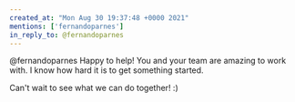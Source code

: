 ```yaml
---
created_at: "Mon Aug 30 19:37:48 +0000 2021"
mentions: ['fernandoparnes']
in_reply_to: @fernandoparnes
---
```


@fernandoparnes Happy to help! You and your team are amazing to work with. I know how hard it is to get something started.

Can't wait to see what we can do together! :)